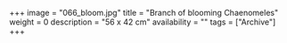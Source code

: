 +++
image = "066_bloom.jpg"
title = "Branch of blooming Chaenomeles"
weight = 0
description = "56 x 42 cm"
availability = ""
tags = ["Archive"]
+++
